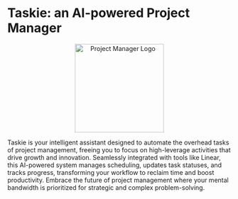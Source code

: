 # Taskie: an AI-powered Project Manager

<p align="center">
    <img src="https://vivek-public-cdn.s3.us-west-2.amazonaws.com/project-manager.png" alt="Project Manager Logo" width="200" height="200">
</p>

Taskie is your intelligent assistant designed to automate the overhead tasks of project management, freeing you to focus on high-leverage activities that drive growth and innovation. Seamlessly integrated with tools like Linear, this AI-powered system manages scheduling, updates task statuses, and tracks progress, transforming your workflow to reclaim time and boost productivity. Embrace the future of project management where your mental bandwidth is prioritized for strategic and complex problem-solving.
